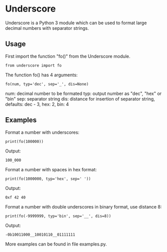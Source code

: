 # Underscore
Underscore is a Python 3 module which can be used to format large decimal numbers with separator strings. 
## Usage
First import the function "fo()" from the Underscore module. 
```
from underscore import fo
```
The function fo() has 4 arguments:
```
fo(num, typ='dec', sep='_', dis=None)
```
num: decimal number to be formated
typ: output number as "dec", "hex" or "bin"
sep: separator string
dis: distance for insertion of separator string, defaults: dec - 3, hex: 2, bin: 4
## Examples
Format a number with underscores:
```
print(fo(100000))
```
Output:
```
100_000
```
Format a number with spaces in hex format:
```
print(fo(1000000, typ='hex', sep=' '))
```
Output:
```
0xf 42 40
```
Format a number with double underscores in binary format, use distance 8:
```
print(fo(-9999999, typ='bin', sep='__', dis=8))
```
Output:
```
-0b10011000__10010110__01111111
```
More examples can be found in file examples.py.
